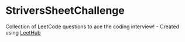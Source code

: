 # StriversSheetChallenge
Collection of LeetCode questions to ace the coding interview! - Created using [LeetHub](https://github.com/QasimWani/LeetHub)
